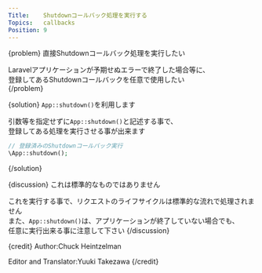 ```yaml
---
Title:    Shutdownコールバック処理を実行する
Topics:   callbacks
Position: 9
---
```


{problem}
直接Shutdownコールバック処理を実行したい

Laravelアプリケーションが予期せぬエラーで終了した場合等に、  
登録してあるShutdownコールバックを任意で使用したい  
{/problem}

{solution}
`App::shutdown()`を利用します

引数等を指定せずに`App::shutdown()`と記述する事で、  
登録してある処理を実行させる事が出来ます

```php
// 登録済みのShutdownコールバック実行
\App::shutdown();
```
{/solution}

{discussion}
これは標準的なものではありません

これを実行する事で、リクエストのライフサイクルは標準的な流れで処理されません  
また、`App::shutdown()`は、アプリケーションが終了していない場合でも、  
任意に実行出来る事に注意して下さい
{/discussion}

{credit}
Author:Chuck Heintzelman

Editor and Translator:Yuuki Takezawa
{/credit}
